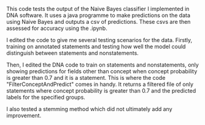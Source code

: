 This code tests the output of the Naive Bayes classifier I implemented in DNA software. It uses a java programme to make predictions on the data using Naive Bayes and outputs a csv of predictions. These csvs are then assessed for accuracy using the .ipynb.

I edited the code to give me several testing scenarios for the data. Firstly, training on annotated statements and testing how well the model could distinguish between statements and nonstatements.

Then, I edited the DNA code to train on statements and nonstatements, only showing predictions for fields other than concept when concept probability is greater than 0.7 and it is a statement. This is where the code "FilterConceptAndPredict" comes in handy. It returns a filtered file of only statements where concept probability is greater than 0.7 and the predicted labels for the specified groups.

I also tested a stemming method which did not ultimately add any improvement.
